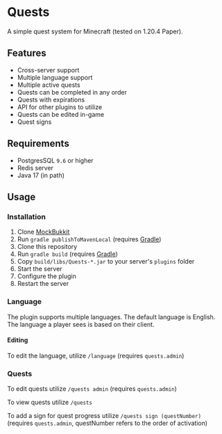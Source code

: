 # Quests

A simple quest system for Minecraft (tested on 1.20.4 Paper).

## Features

- Cross-server support
- Multiple language support
- Multiple active quests
- Quests can be completed in any order
- Quests with expirations
- API for other plugins to utilize
- Quests can be edited in-game
- Quest signs

## Requirements

- PostgresSQL `9.6` or higher
- Redis server
- Java 17 (in path)

## Usage

### Installation

1. Clone [MockBukkit](https://github.com/MockBukkit/MockBukkit)
2. Run `gradle publishToMavenLocal` (requires [Gradle](https://gradle.org/install/))
3. Clone this repository
4. Run `gradle build` (requires [Gradle](https://gradle.org/install/))
5. Copy `build/libs/Quests-*.jar` to your server's `plugins` folder
6. Start the server
7. Configure the plugin
8. Restart the server

### Language

The plugin supports multiple languages. The default language is English. The language a player sees is based on their
client.

#### Editing

To edit the language, utilize `/language` (requires `quests.admin`)

### Quests

To edit quests utilize `/quests admin` (requires `quests.admin`)

To view quests utilize `/quests`

To add a sign for quest progress utilize `/quests sign (questNumber)` (requires `quests.admin`, questNumber refers to
the order of activation)